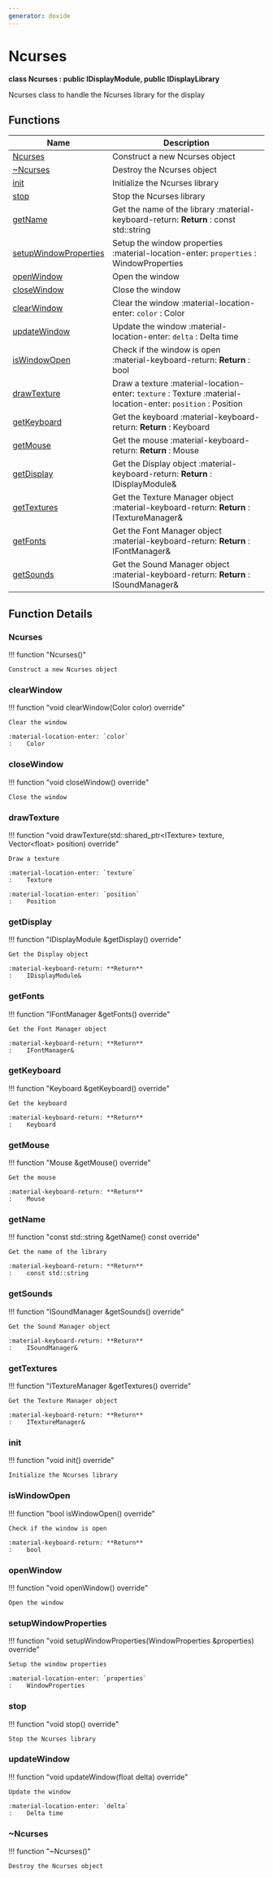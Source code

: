 ```yaml
---
generator: doxide
---
```



# Ncurses

**class Ncurses : public IDisplayModule, public IDisplayLibrary**

Ncurses class to handle the Ncurses library for the display


## Functions

| Name | Description |
| ---- | ----------- |
| [Ncurses](#Ncurses) | Construct a new Ncurses object  |
| [~Ncurses](#_u007eNcurses) | Destroy the Ncurses object  |
| [init](#init) | Initialize the Ncurses library  |
| [stop](#stop) | Stop the Ncurses library  |
| [getName](#getName) | Get the name of the library :material-keyboard-return: **Return** :    const std::string  |
| [setupWindowProperties](#setupWindowProperties) | Setup the window properties :material-location-enter: `properties` :    WindowProperties  |
| [openWindow](#openWindow) | Open the window  |
| [closeWindow](#closeWindow) | Close the window  |
| [clearWindow](#clearWindow) | Clear the window :material-location-enter: `color` :    Color  |
| [updateWindow](#updateWindow) | Update the window :material-location-enter: `delta` :    Delta time  |
| [isWindowOpen](#isWindowOpen) | Check if the window is open :material-keyboard-return: **Return** :    bool  |
| [drawTexture](#drawTexture) | Draw a texture :material-location-enter: `texture` :    Texture :material-location-enter: `position` :    Position  |
| [getKeyboard](#getKeyboard) | Get the keyboard :material-keyboard-return: **Return** :    Keyboard  |
| [getMouse](#getMouse) | Get the mouse :material-keyboard-return: **Return** :    Mouse  |
| [getDisplay](#getDisplay) | Get the Display object :material-keyboard-return: **Return** :    IDisplayModule&  |
| [getTextures](#getTextures) | Get the Texture Manager object :material-keyboard-return: **Return** :    ITextureManager&  |
| [getFonts](#getFonts) | Get the Font Manager object :material-keyboard-return: **Return** :    IFontManager&  |
| [getSounds](#getSounds) | Get the Sound Manager object :material-keyboard-return: **Return** :    ISoundManager&  |

## Function Details

### Ncurses<a name="Ncurses"></a>
!!! function "Ncurses()"

    Construct a new Ncurses object
    

### clearWindow<a name="clearWindow"></a>
!!! function "void clearWindow(Color color) override"

    Clear the window
        
    :material-location-enter: `color`
    :    Color
    

### closeWindow<a name="closeWindow"></a>
!!! function "void closeWindow() override"

    Close the window
    

### drawTexture<a name="drawTexture"></a>
!!! function "void drawTexture(std::shared_ptr&lt;ITexture&gt; texture, Vector&lt;float&gt; position) override"

    Draw a texture
        
    :material-location-enter: `texture`
    :    Texture
        
    :material-location-enter: `position`
    :    Position
    

### getDisplay<a name="getDisplay"></a>
!!! function "IDisplayModule &amp;getDisplay() override"

    Get the Display object
        
    :material-keyboard-return: **Return**
    :    IDisplayModule&
    

### getFonts<a name="getFonts"></a>
!!! function "IFontManager &amp;getFonts() override"

    Get the Font Manager object
        
    :material-keyboard-return: **Return**
    :    IFontManager&
    

### getKeyboard<a name="getKeyboard"></a>
!!! function "Keyboard &amp;getKeyboard() override"

    Get the keyboard
        
    :material-keyboard-return: **Return**
    :    Keyboard
    

### getMouse<a name="getMouse"></a>
!!! function "Mouse &amp;getMouse() override"

    Get the mouse
        
    :material-keyboard-return: **Return**
    :    Mouse
    

### getName<a name="getName"></a>
!!! function "const std::string &amp;getName() const override"

    Get the name of the library
    
    :material-keyboard-return: **Return**
    :    const std::string
    

### getSounds<a name="getSounds"></a>
!!! function "ISoundManager &amp;getSounds() override"

    Get the Sound Manager object
        
    :material-keyboard-return: **Return**
    :    ISoundManager&
    

### getTextures<a name="getTextures"></a>
!!! function "ITextureManager &amp;getTextures() override"

    Get the Texture Manager object
        
    :material-keyboard-return: **Return**
    :    ITextureManager&
    

### init<a name="init"></a>
!!! function "void init() override"

    Initialize the Ncurses library
    

### isWindowOpen<a name="isWindowOpen"></a>
!!! function "bool isWindowOpen() override"

    Check if the window is open
        
    :material-keyboard-return: **Return**
    :    bool
    

### openWindow<a name="openWindow"></a>
!!! function "void openWindow() override"

    Open the window
    

### setupWindowProperties<a name="setupWindowProperties"></a>
!!! function "void setupWindowProperties(WindowProperties &amp;properties) override"

    Setup the window properties
    
    :material-location-enter: `properties`
    :    WindowProperties
    

### stop<a name="stop"></a>
!!! function "void stop() override"

    Stop the Ncurses library
    

### updateWindow<a name="updateWindow"></a>
!!! function "void updateWindow(float delta) override"

    Update the window
        
    :material-location-enter: `delta`
    :    Delta time
    

### ~Ncurses<a name="_u007eNcurses"></a>
!!! function "~Ncurses()"

    Destroy the Ncurses object
    

